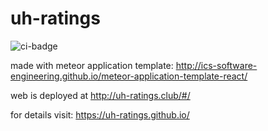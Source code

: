 # uh-ratings

![ci-badge](https://github.com/uh-ratings/uh-ratings/workflows/ci-uh-ratings/badge.svg)

made with meteor application template: http://ics-software-engineering.github.io/meteor-application-template-react/

web is deployed at http://uh-ratings.club/#/

for details visit: https://uh-ratings.github.io/
